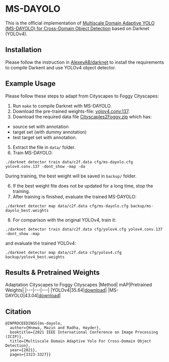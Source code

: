 # MS-DAYOLO
This is the official implementation of [Multiscale Domain Adaptive YOLO (MS-DAYOLO) for Cross-Domain Object Detection](https://ieeexplore.ieee.org/document/9506039) based on Darknet (YOLOv4).

## Installation
Please follow the instruction in [AlexeyAB/darknet](https://github.com/AlexeyAB/darknet) to install the requirements to compile Darkent and use YOLOv4 object detector. 

## Example Usage
Please follow these steps to adapt from Cityscapes to Foggy Cityscapes:

1. Run `make` to compile Darknet with MS-DAYOLO.
2. Download the pre-trained weights-file: [yolov4.conv.137](https://github.com/AlexeyAB/darknet/releases/download/darknet_yolo_v3_optimal/yolov4.conv.137).
3. Download the required data file [Cityscaples2Foggy.zip](https://drive.google.com/file/d/1NqXY9iXXQOCPvbYpS9l8Yk66-nGzlMwQ/view?usp=sharing) which has:
- source set with annotation
- target set (with dummy annotation)
- test target set with annotation.
5. Extract the file in `data/` folder.
6. Train MS-DAYOLO:
```
./darknet detector train data/c2f.data cfg/ms-dayolo.cfg yolov4.conv.137 -dont_show -map -da
```
During training, the best weight will be saved in `backup/` folder.

6. If the best weight file does not be updated for a long time, stop the training.
7. After training is finished, evaluate the trained MS-DAYOLO:
```
./darknet detector map data/c2f.data cfg/ms-dayolo.cfg backup/ms-dayolo_best.weights
```
8. For comparison with the original YOLOv4, train it:
```
./darknet detector train data/c2f.data cfg/yolov4.cfg yolov4.conv.137 -dont_show -map
```
and evaluate the trained YOLOv4:
```
./darknet detector map data/c2f.data cfg/yolov4.cfg backup/yolov4_best.weights
```

## Results & Pretrained Weights
Adaptation Cityscapes to Foggy Cityscapes
|Method| mAP|Pretrained Weights|
|---|---|---|
|YOLOv4|35.64|[download](https://drive.google.com/file/d/18__pgkEWbLAmTE1veYpgn6YG6NmU1P7u/view?usp=sharing)|
|MS-DAYOLO|43.04|[download](https://drive.google.com/file/d/1oTnIRw9kZOTcqJyhK0O3rwD0GZfGRPsP/view?usp=sharing)|


## Citation
```
@INPROCEEDINGS{ms-dayolo,
  author={Hnewa, Mazin and Radha, Hayder},
  booktitle={2021 IEEE International Conference on Image Processing (ICIP)}, 
  title={Multiscale Domain Adaptive Yolo For Cross-Domain Object Detection}, 
  year={2021},
  pages={3323-3327}}
```
